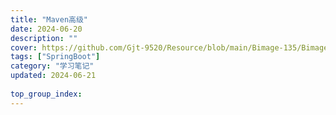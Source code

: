```yaml
---
title: "Maven高级"
date: 2024-06-20
description: ""
cover: https://github.com/Gjt-9520/Resource/blob/main/Bimage-135/Bimage51.jpg?raw=true
tags: ["SpringBoot"]
category: "学习笔记"
updated: 2024-06-21
  
top_group_index: 
---
```


